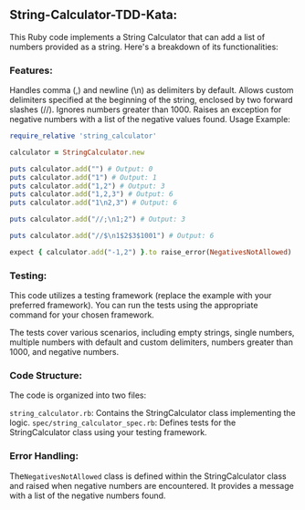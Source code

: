 ## String-Calculator-TDD-Kata:
This Ruby code implements a String Calculator that can add a list of numbers provided as a string. Here's a breakdown of its functionalities:

### Features:

Handles comma (,) and newline (\n) as delimiters by default.
Allows custom delimiters specified at the beginning of the string, enclosed by two forward slashes (//).
Ignores numbers greater than 1000.
Raises an exception for negative numbers with a list of the negative values found.
Usage Example:

```ruby
require_relative 'string_calculator'

calculator = StringCalculator.new

puts calculator.add("") # Output: 0
puts calculator.add("1") # Output: 1
puts calculator.add("1,2") # Output: 3
puts calculator.add("1,2,3") # Output: 6
puts calculator.add("1\n2,3") # Output: 6

puts calculator.add("//;\n1;2") # Output: 3

puts calculator.add("//$\n1$2$3$1001") # Output: 6

expect { calculator.add("-1,2") }.to raise_error(NegativesNotAllowed)  # RSpec for testing
```
### Testing:

This code utilizes a testing framework (replace the example with your preferred framework). You can run the tests using the appropriate command for your chosen framework.

The tests cover various scenarios, including empty strings, single numbers, multiple numbers with default and custom delimiters, numbers greater than 1000, and negative numbers.

### Code Structure:

The code is organized into two files:

`string_calculator.rb`: Contains the StringCalculator class implementing the logic.
`spec/string_calculator_spec.rb`: Defines tests for the StringCalculator class using your testing framework.
### Error Handling:

The`NegativesNotAllowed` class is defined within the StringCalculator class and raised when negative numbers are encountered. It provides a message with a list of the negative numbers found.